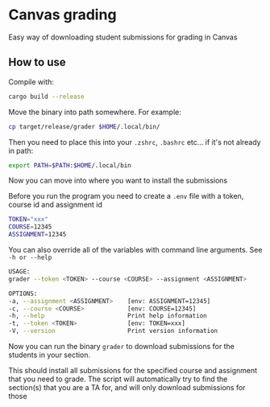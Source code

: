 # Canvas grading

Easy way of downloading student submissions for grading in Canvas

## How to use

Compile with:

```bash
cargo build --release
```

Move the binary into path somewhere. For example:

```bash
cp target/release/grader $HOME/.local/bin/
```

Then you need to place this into your `.zshrc`, `.bashrc` etc... if it's not already in path:

```bash
export PATH=$PATH:$HOME/.local/bin
```

Now you can move into where you want to install the submissions

Before you run the program you need to create a `.env` file with a token, course id and assignment id

```bash
TOKEN="xxx"
COURSE=12345
ASSIGNMENT=12345
```

You can also override all of the variables with command line arguments. See `-h or --help`

```bash
USAGE:
grader --token <TOKEN> --course <COURSE> --assignment <ASSIGNMENT>

OPTIONS:
-a, --assignment <ASSIGNMENT>    [env: ASSIGNMENT=12345]
-c, --course <COURSE>            [env: COURSE=12345]
-h, --help                       Print help information
-t, --token <TOKEN>              [env: TOKEN=xxx]
-V, --version                    Print version information

```

Now you can run the binary `grader` to download submissions for the students in your section.

This should install all submissions for the specified course and assignment that you need to grade.
The script will automatically try to find the section(s) that you are a TA for, and will only download submissions for those

